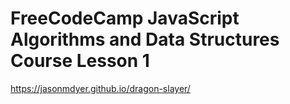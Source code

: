 # FreeCodeCamp JavaScript Algorithms and Data Structures Course Lesson 1
https://jasonmdyer.github.io/dragon-slayer/
